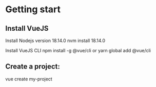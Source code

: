 # Getting start 

## Install VueJS

Install Nodejs version 18.14.0
nvm install 18.14.0

Install VueJS CLI
npm install -g @vue/cli
or 
yarn global add @vue/cli

## Create a project:
vue create my-project